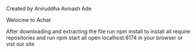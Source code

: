 Created by Aniruddha Avinash Ade

Welocme to Achat

After downloading and extracting the file run npm install to install all require repositories and run npm start all open localhost:6174 in your browser or vist our site
